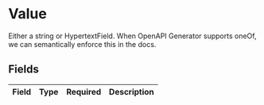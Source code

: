 # Value

Either a string or HypertextField. When OpenAPI Generator supports oneOf, we can semantically enforce this in the docs.


## Fields

| Field       | Type        | Required    | Description |
| ----------- | ----------- | ----------- | ----------- |